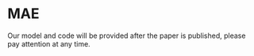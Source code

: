# MAE
Our model and code will be provided after the paper is published, please pay attention at any time.
